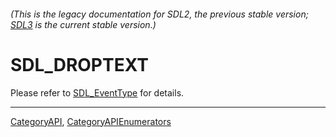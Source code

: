 ###### (This is the legacy documentation for SDL2, the previous stable version; [SDL3](https://wiki.libsdl.org/SDL3/) is the current stable version.)
# SDL_DROPTEXT

Please refer to [SDL_EventType](SDL_EventType) for details.

----
[CategoryAPI](CategoryAPI), [CategoryAPIEnumerators](CategoryAPIEnumerators)

